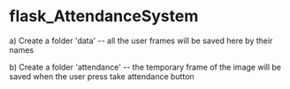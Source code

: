 # flask_AttendanceSystem

a) Create a folder 'data' 
-- all the user frames will be saved here by their names

b) Create a folder 'attendance'
-- the temporary frame of the image will be saved when the user press take attendance button
